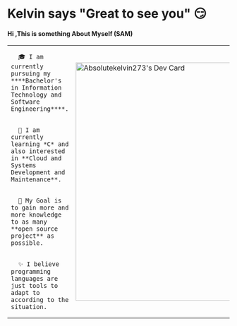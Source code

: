 # Kelvin says "Great to see you" :smirk: 
#### Hi ,This is something About Myself (SAM)

<table>
  <tr>
    <td valign="center">  
      
      
      🎓 I am currently pursuing my ****Bachelor's in Information Technology and Software Engineering****.  
      
      
      🌱 I am currently learning *C* and also interested in **Cloud and Systems Development and Maintenance**.    
      
      
      🎯 My Goal is to gain more and more knowledge  to as many **open source project** as possible.    
      
      
      ✨ I believe programming languages are just tools to adapt to according to the situation.   
      
      
    
   </td>
    <td>
      <a href="https://app.daily.dev/kelvink"><img src="https://api.daily.dev/devcards/00b88e58f5b04e1692cf59516f7f8edf.png?r=snj" width="540" alt="Absolutekelvin273's Dev Card"/></a>
    </td>
    
  </tr>
  </table>

